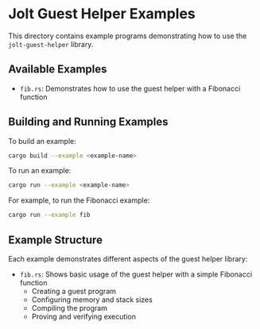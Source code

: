 # Jolt Guest Helper Examples

This directory contains example programs demonstrating how to use the `jolt-guest-helper` library.

## Available Examples

- `fib.rs`: Demonstrates how to use the guest helper with a Fibonacci function

## Building and Running Examples

To build an example:
```bash
cargo build --example <example-name>
```

To run an example:
```bash
cargo run --example <example-name>
```

For example, to run the Fibonacci example:
```bash
cargo run --example fib
```

## Example Structure

Each example demonstrates different aspects of the guest helper library:

- `fib.rs`: Shows basic usage of the guest helper with a simple Fibonacci function
  - Creating a guest program
  - Configuring memory and stack sizes
  - Compiling the program
  - Proving and verifying execution 